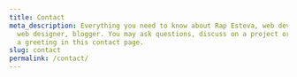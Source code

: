 ```yaml
---
title: Contact
meta_description: Everything you need to know about Rap Esteva, web developer,
  web designer, blogger. You may ask questions, discuss on a project or send me
  a greeting in this contact page.
slug: contact
permalink: /contact/
---
```

